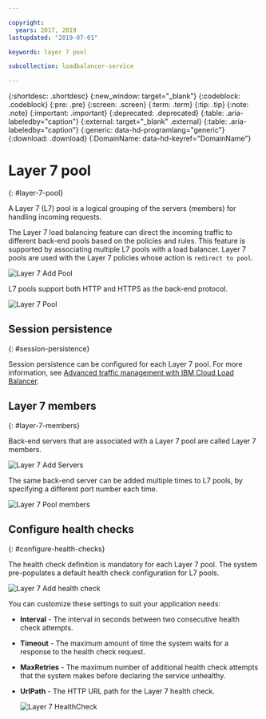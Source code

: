 ```yaml
---

copyright:
  years: 2017, 2019
lastupdated: "2019-07-01"

keywords: layer 7 pool

subcollection: loadbalancer-service

---
```


{:shortdesc: .shortdesc}
{:new_window: target="_blank"}
{:codeblock: .codeblock}
{:pre: .pre}
{:screen: .screen}
{:term: .term}
{:tip: .tip}
{:note: .note}
{:important: .important}
{:deprecated: .deprecated}
{:table: .aria-labeledby="caption"}
{:external: target="_blank" .external}
{:table: .aria-labeledby="caption"}
{:generic: data-hd-programlang="generic"}
{:download: .download}
{:DomainName: data-hd-keyref="DomainName"}


# Layer 7 pool
{: #layer-7-pool}

A Layer 7 (L7) pool is a logical grouping of the servers (members) for handling incoming requests.

The Layer 7 load balancing feature can direct the incoming traffic to different back-end pools based
on the policies and rules. This feature is supported by associating multiple L7 pools with a load balancer. Layer 7 pools are used with the Layer 7 policies whose action is `redirect to pool`.

   ![Layer 7 Add Pool](images/Layer7-AddPool.png "Layer 7 Add Pool")

L7 pools support both HTTP and HTTPS as the back-end protocol.

   ![Layer 7 Pool](images/Layer7-Pool.png "Layer 7 Pool")


## Session persistence
{: #session-persistence}

Session persistence can be configured for each Layer 7 pool. For more information, see 
[Advanced traffic management with IBM Cloud Load Balancer](/docs/loadbalancer-service?topic=loadbalancer-service-advanced-traffic-management-with-ibm-cloud-load-balancer).

## Layer 7 members
{: #layer-7-members}

Back-end servers that are associated with a Layer 7 pool are called Layer 7 members.

   ![Layer 7 Add Servers](images/Layer7-AddServers.png "Layer 7 Add Servers")

The same back-end server can be added multiple times to L7 pools, by specifying a different port number each time.

   ![Layer 7 Pool members](images/Layer7-PoolMembers.png "Layer 7 Pool members")


## Configure health checks
{: #configure-health-checks}

The health check definition is mandatory for each Layer 7 pool. The system pre-populates a default health check configuration for L7 pools.

   ![Layer 7 Add health check](images/Layer7-AddHealthCheck.png "Layer 7 Add health check")

You can customize these settings to suit your application needs:

* **Interval** - The interval in seconds between two consecutive health check attempts.
* **Timeout** -  The maximum amount of time the system waits for a response to the health check request.
* **MaxRetries** - The maximum number of additional health check attempts that the system makes before declaring the service unhealthy.
* **UrlPath** - The HTTP URL path for the Layer 7 health check.

   ![Layer 7 HealthCheck](images/Layer7-HealthCheck.png "Layer 7 HealthCheck")
